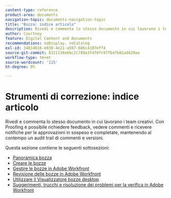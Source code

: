 ```yaml
---
content-type: reference
product-area: documents
navigation-topic: documents-navigation-topic
title: "Bozza: indice articolo"
description: Rivedi e commenta lo stesso documento in cui lavorano i team creativi. Con Workfront Proofing è possibile richiedere feedback, vedere commenti e ricevere notifiche per le approvazioni in sospeso e completate, mantenendo al contempo un audit trail di commenti e versioni.
author: Courtney
feature: Digital Content and Documents
recommendations: noDisplay, noCatalog
exl-id: 34814016-e030-4e21-a597-686c4107eff4
source-git-commit: 8321138e6bc2c789a3f4f0fc97fb4fb01ad429ae
workflow-type: tm+mt
source-wordcount: '115'
ht-degree: 0%

---
```


# Strumenti di correzione: indice articolo

<!-- Audited: 12/2023 -->

Rivedi e commenta lo stesso documento in cui lavorano i team creativi. Con Proofing è possibile richiedere feedback, vedere commenti e ricevere notifiche per le approvazioni in sospeso e completate, mantenendo al contempo un audit trail di commenti e versioni.

Questa sezione contiene le seguenti sottosezioni:

* [Panoramica bozza](../../review-and-approve-work/proofing/proofing-overview/proofing-basics.md)
* [Creare le bozze](../../review-and-approve-work/proofing/creating-proofs-within-workfront/create-proofs-in-wf.md)
* [Gestire le bozze in Adobe Workfront](../../review-and-approve-work/proofing/managing-proofs-within-workfront/manage-proofs-in-wf.md)
* [Revisione delle bozze in Adobe Workfront](../../review-and-approve-work/proofing/reviewing-proofs-within-workfront/review-proofs-in-wf.md)
* [Utilizzare il Visualizzatore bozze desktop](/help/quicksilver/review-and-approve-work/proofing/use-the-desktop-proofing-viewer/use-desktop-proofing-viewer.md)
* [Suggerimenti, trucchi e risoluzione dei problemi per la verifica in Adobe Workfront](../../review-and-approve-work/proofing/tips-tricks-and-troubleshooting/tips-tricks-troubleshooting-proofing.md)
